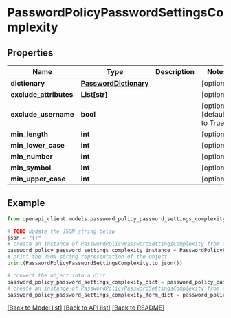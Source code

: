 # PasswordPolicyPasswordSettingsComplexity


## Properties

Name | Type | Description | Notes
------------ | ------------- | ------------- | -------------
**dictionary** | [**PasswordDictionary**](PasswordDictionary.md) |  | [optional] 
**exclude_attributes** | **List[str]** |  | [optional] 
**exclude_username** | **bool** |  | [optional] [default to True]
**min_length** | **int** |  | [optional] 
**min_lower_case** | **int** |  | [optional] 
**min_number** | **int** |  | [optional] 
**min_symbol** | **int** |  | [optional] 
**min_upper_case** | **int** |  | [optional] 

## Example

```python
from openapi_client.models.password_policy_password_settings_complexity import PasswordPolicyPasswordSettingsComplexity

# TODO update the JSON string below
json = "{}"
# create an instance of PasswordPolicyPasswordSettingsComplexity from a JSON string
password_policy_password_settings_complexity_instance = PasswordPolicyPasswordSettingsComplexity.from_json(json)
# print the JSON string representation of the object
print(PasswordPolicyPasswordSettingsComplexity.to_json())

# convert the object into a dict
password_policy_password_settings_complexity_dict = password_policy_password_settings_complexity_instance.to_dict()
# create an instance of PasswordPolicyPasswordSettingsComplexity from a dict
password_policy_password_settings_complexity_form_dict = password_policy_password_settings_complexity.from_dict(password_policy_password_settings_complexity_dict)
```
[[Back to Model list]](../README.md#documentation-for-models) [[Back to API list]](../README.md#documentation-for-api-endpoints) [[Back to README]](../README.md)


